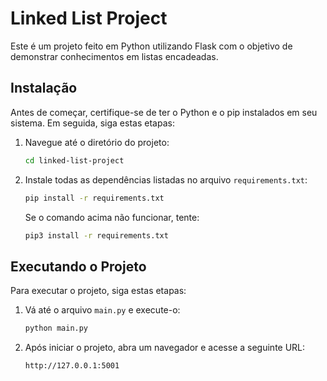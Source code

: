 # Linked List Project

Este é um projeto feito em Python utilizando Flask com o objetivo de demonstrar conhecimentos em listas encadeadas.

## Instalação

Antes de começar, certifique-se de ter o Python e o pip instalados em seu sistema. Em seguida, siga estas etapas:

1. Navegue até o diretório do projeto:

    ```bash
    cd linked-list-project
    ```

2. Instale todas as dependências listadas no arquivo `requirements.txt`:

    ```bash
    pip install -r requirements.txt
    ```

   Se o comando acima não funcionar, tente:

    ```bash
    pip3 install -r requirements.txt
    ```

## Executando o Projeto

Para executar o projeto, siga estas etapas:

1. Vá até o arquivo `main.py` e execute-o:

    ```bash
    python main.py
    ```

2. Após iniciar o projeto, abra um navegador e acesse a seguinte URL:

    ```
    http://127.0.0.1:5001
    ```


